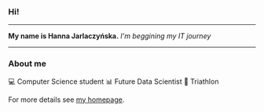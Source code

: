 ### Hi!
---
**My name is Hanna Jarlaczyńska.**
*I'm beggining my IT journey* 

---

### About me
:computer: Computer Science student
:bar_chart: Future Data Scientist
:runner: Triathlon

For more details see [my homepage](https://hankaj.github.io/).
